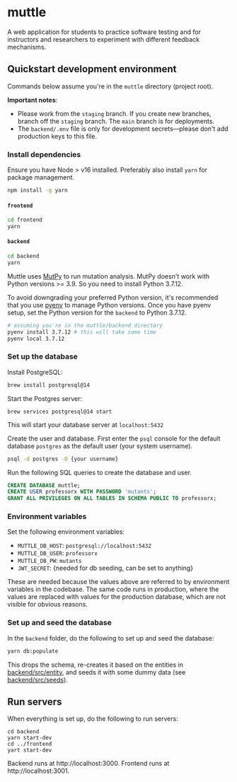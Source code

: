 # muttle
A web application for students to practice software testing and for instructors and researchers to experiment with different feedback mechanisms.

## Quickstart development environment 

Commands below assume you're in the `muttle` directory (project root).

**Important notes**:
* Please work from the `staging` branch. If you create new branches, branch off the `staging` branch. The `main` branch is for deployments.
* The `backend/.env` file is only for development secrets&mdash;please don't add production keys to this file. 

### Install dependencies

Ensure you have Node > v16 installed. Preferably also install `yarn` for package management.

```bash
npm install -g yarn
```

#### `frontend`

```bash
cd frontend
yarn 
```

#### `backend`

```bash
cd backend
yarn 
```

Muttle uses [MutPy](https://github.com/mutpy/mutpy) to run mutation analysis. MutPy doesn't work with Python versions >= 3.9. So you need to install Python 3.7.12.

To avoid downgrading your preferred Python version, it's recommended that you use [pyenv](https://github.com/pyenv/pyenv) to manage Python versions. Once you have pyenv setup, set the Python version for the `backend` to Python 3.7.12.

```bash
# assuming you're in the muttle/backend directory
pyenv install 3.7.12 # this will take some time
pyenv local 3.7.12
```

### Set up the database

Install PostgreSQL:

```bash
brew install postgresql@14
```

Start the Postgres server:

```
brew services postgresql@14 start
```

This will start your database server at `localhost:5432`

Create the user and database. First enter the `psql` console for the default database `postgres` as the default user (your system username).

```bash
psql -d postgres -U {your username}
```

Run the following SQL queries to create the database and user.

```sql
CREATE DATABASE muttle;
CREATE USER professorx WITH PASSWORD 'mutants';
GRANT ALL PRIVILEGES ON ALL TABLES IN SCHEMA PUBLIC TO professorx; 
```

### Environment variables

Set the following environment variables:

* `MUTTLE_DB_HOST`: `postgresql://localhost:5432`
* `MUTTLE_DB_USER`: `professorx`
* `MUTTLE_DB_PW`: `mutants`
* `JWT_SECRET`: {needed for db seeding, can be set to anything}

These are needed because the values above are referred to by environment variables in the codebase. The same code runs in production, where the values are replaced with values for the production database, which are not visible for obvious reasons.

### Set up and seed the database

In the `backend` folder, do the following to set up and seed the database:

```bash
yarn db:populate
```

This drops the schema, re-creates it based on the entities in [backend/src/entity](src/entity), and seeds it with some dummy data (see [backend/src/seeds](backend/src/seeds)).

## Run servers

When everything is set up, do the following to run servers:

```
cd backend
yarn start-dev
cd ../frontend
yart start-dev
```

Backend runs at http://localhost:3000. Frontend runs at http://localhost:3001.

